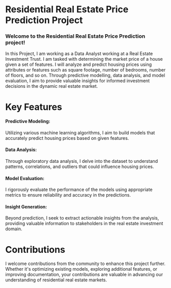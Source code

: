 # Residential Real Estate Price Prediction Project

<H3>Welcome to the Residential Real Estate Price Prediction project!</H3>
In this Project, I am working as a Data Analyst working at a Real Estate Investment Trust. I am tasked with determining the market price of a house given a set of features. I will analyze and predict housing prices using attributes or features such as square footage, number of bedrooms, number of floors, and so on. Through predictive modelling, data analysis, and model evaluation, I aim to provide valuable insights for informed investment decisions in the dynamic real estate market.

# Key Features
<H4>Predictive Modeling:</H4> Utilizing various machine learning algorithms, I aim to build models that accurately predict housing prices based on given features.
<H4>Data Analysis:</H4> Through exploratory data analysis, I delve into the dataset to understand patterns, correlations, and outliers that could influence housing prices.
<H4>Model Evaluation:</H4> I rigorously evaluate the performance of the models using appropriate metrics to ensure reliability and accuracy in the predictions.
<H4>Insight Generation:</H4> Beyond prediction, I seek to extract actionable insights from the analysis, providing valuable information to stakeholders in the real estate investment domain.

# Contributions
I welcome contributions from the community to enhance this project further. Whether it's optimizing existing models, exploring additional features, or improving documentation, your contributions are valuable in advancing our understanding of residential real estate markets.
